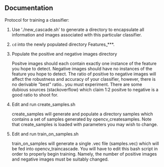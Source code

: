 Documentation
----------------

Protocol for training a classifier:

1) Use './new_cascade.sh' to generate a directory to encapsulate all information
   and images associated with this particular classifier. 
   
2) `cd` into the newly populated directory Features_\*\*\*.

3) Populate the positive and negative images directory

   Positve images should each contain exactly one instance of the feature
   you hope to detect. Negative images should have no instances of the feature
   you hope to detect. The ratio of positive to negative images will affect
   the robustness and accuracy of your classifier, however, there is no
   derivable "best" ratio.. you must experiment. There are some dubious
   sources (stackoverflow) which claim 1:2 positve to negative is a good
   ratio to shoot for.

4) Edit and run create_samples.sh

   create_samples will generate and populate a directory samples which contains 
   a set of samples generated by opencv_createsamples. Note that create_samples
   is loaded with parameters you may wish to change.

5) Edit and run train_on_samples.sh

   train_on_samples will generate a single .vec file (samples.vec) which
   will be fed into opencv_traincascade. You will have to edit this bash
   script in order to properly begin training. Namely, the number of positive
   images and negative images must be suitably changed.
